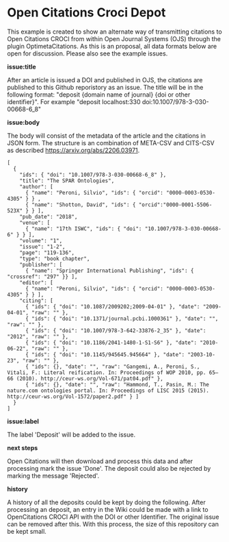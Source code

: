 # Open Citations Croci Depot

This example is created to show an alternate way of transmitting citations to Open Citations CROCI from within Open Journal Systems (OJS) through the plugin OptimetaCitations. As this is an proposal, all data formats below are open for discussion. Please also see the example issues. 

**issue:title**

After an article is issued a DOI and published in OJS, the citations are published to this Github reporistory as an issue. The title will be in the following format: "deposit {domain name of journal} {doi or other identifier}". For example "deposit localhost:330 doi:10.1007/978-3-030-00668-6_8"

**issue:body**

The body will consist of the metadata of the article and the citations in JSON form. 
The structure is an combination of META-CSV and CITS-CSV as described https://arxiv.org/abs/2206.03971.

```
[ 
  {
    "ids": { "doi": "10.1007/978-3-030-00668-6_8" },
    "title": "The SPAR Ontologies",
    "author": [ 
      { "name": "Peroni, Silvio", "ids": { "orcid": "0000-0003-0530-4305" } } , 
      { "name": "Shotton, David", "ids": { "orcid":"0000-0001-5506-523X" } } ],
    "pub_date": "2018",
    "venue": [ 
      { "name": "17th ISWC", "ids": { "doi": "10.1007/978-3-030-00668-6" } } ],
    "volume": "1",
    "issue": "1-2",
    "page": "119-136",
    "type": "book chapter",
    "publisher": [ 
      { "name": "Springer International Publishing", "ids": { "crossref": "297" }} ],
    "editor": [ 
      { "name": "Peroni, Silvio", "ids": { "orcid": "0000-0003-0530-4305" } } ],
    "citing": [ 
      { "ids": { "doi": "10.1087/2009202;2009-04-01" }, "date": "2009-04-01", "raw": "" },
      { "ids": { "doi": "10.1371/journal.pcbi.1000361" }, "date": "", "raw": "" },
      { "ids": { "doi": "10.1007/978-3-642-33876-2_35" }, "date": "2012", "raw": "" },
      { "ids": { "doi": "10.1186/2041-1480-1-S1-S6" }, "date": "2010-06-22", "raw": "" },
      { "ids": { "doi": "10.1145/945645.945664" }, "date": "2003-10-23", "raw": "" },
      { "ids": {}, "date": "", "raw": "Gangemi, A., Peroni, S., Vitali, F.: Literal reification. In: Proceedings of WOP 2010, pp. 65–66 (2010). http://ceur-ws.org/Vol-671/pat04.pdf" },
      { "ids": {}, "date": "", "raw": "Hammond, T., Pasin, M.: The nature.com ontologies portal. In: Proceedings of LISC 2015 (2015). http://ceur-ws.org/Vol-1572/paper2.pdf" } ]
  } 
]
```
**issue:label**

The label 'Deposit' will be added to the issue. 

**next steps**

Open Citations will then download and process this data and after processing mark the issue 'Done'. The deposit could also be rejected by marking the message 'Rejected'.

**history**

A history of all the deposits could be kept by doing the following. After processing an deposit, an entry in the Wiki could be made with a link to OpenCitations CROCI API with the DOI or other Identifier. The original issue can be removed after this. With this process, the size of this repository can be kept small. 
